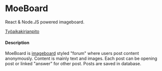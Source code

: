 # MoeBoard
React &amp; Node.JS powered imageboard.

[Työaikakirjanpito](https://github.com/Tatatofly/MoeBoard/blob/master/tuntikirjanpito.md)

#### Description
MoeBoard is [imageboard](https://en.wikipedia.org/wiki/Imageboard) styled "forum" where users post content anonymously. 
Content is mainly text and images. Each post can be opening post or linked "answer" for other post. Posts are saved in database.


